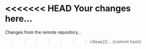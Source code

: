 <<<<<<< HEAD
Your changes here...
=======
Changes from the remote repository...
>>>>>>> c9eae22... (commit hash)
